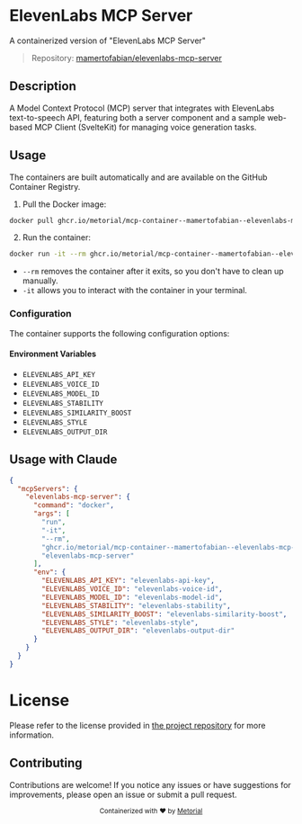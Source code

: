 
# ElevenLabs MCP Server

A containerized version of "ElevenLabs MCP Server"

> Repository: [mamertofabian/elevenlabs-mcp-server](https://github.com/mamertofabian/elevenlabs-mcp-server)

## Description

A Model Context Protocol (MCP) server that integrates with ElevenLabs text-to-speech API, featuring both a server component and a sample web-based MCP Client (SvelteKit) for managing voice generation tasks.


## Usage

The containers are built automatically and are available on the GitHub Container Registry.

1. Pull the Docker image:

```bash
docker pull ghcr.io/metorial/mcp-container--mamertofabian--elevenlabs-mcp-server--elevenlabs-mcp-server
```

2. Run the container:

```bash
docker run -it --rm ghcr.io/metorial/mcp-container--mamertofabian--elevenlabs-mcp-server--elevenlabs-mcp-server 
```

- `--rm` removes the container after it exits, so you don't have to clean up manually.
- `-it` allows you to interact with the container in your terminal.


### Configuration

The container supports the following configuration options:




#### Environment Variables

- `ELEVENLABS_API_KEY`
- `ELEVENLABS_VOICE_ID`
- `ELEVENLABS_MODEL_ID`
- `ELEVENLABS_STABILITY`
- `ELEVENLABS_SIMILARITY_BOOST`
- `ELEVENLABS_STYLE`
- `ELEVENLABS_OUTPUT_DIR`




## Usage with Claude

```json
{
  "mcpServers": {
    "elevenlabs-mcp-server": {
      "command": "docker",
      "args": [
        "run",
        "-it",
        "--rm",
        "ghcr.io/metorial/mcp-container--mamertofabian--elevenlabs-mcp-server--elevenlabs-mcp-server",
        "elevenlabs-mcp-server"
      ],
      "env": {
        "ELEVENLABS_API_KEY": "elevenlabs-api-key",
        "ELEVENLABS_VOICE_ID": "elevenlabs-voice-id",
        "ELEVENLABS_MODEL_ID": "elevenlabs-model-id",
        "ELEVENLABS_STABILITY": "elevenlabs-stability",
        "ELEVENLABS_SIMILARITY_BOOST": "elevenlabs-similarity-boost",
        "ELEVENLABS_STYLE": "elevenlabs-style",
        "ELEVENLABS_OUTPUT_DIR": "elevenlabs-output-dir"
      }
    }
  }
}
```

# License

Please refer to the license provided in [the project repository](https://github.com/mamertofabian/elevenlabs-mcp-server) for more information.

## Contributing

Contributions are welcome! If you notice any issues or have suggestions for improvements, please open an issue or submit a pull request.

<div align="center">
  <sub>Containerized with ❤️ by <a href="https://metorial.com">Metorial</a></sub>
</div>
  